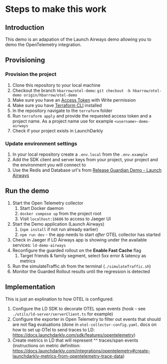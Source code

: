 # Steps to make this work

## Introduction

This demo is an adapation of the Launch Airways demo allowing you to demo the OpenTelemetry integration. 

## Provisioning

### Provision the project

1. Clone this repository to your local machine
2. Checkout the branch `hbarrow/otel-demo`: `git checkout -b hbarrow/otel-demo origin/hbarrow/otel-demo`
3. Make sure you have an [Access Token](https://docs.launchdarkly.com/home/account/api-create) with Write permission
4. Make sure you have [Terraform CLI](https://developer.hashicorp.com/terraform/tutorials/aws-get-started/install-cli) installed
5. In the repository navigate to the `terraform` folder
6. Run `terraform apply` and provide the requested access token and a project name. As a project name use for example `<username>-demo-airways`
7. Check if your project exists in LaunchDarkly

### Update environment settings

1. In your local repository create a `.env.local` from the `.env.example`
2. Add the SDK client and server keys from your project, your project and the environment you will connect to
3. Use the Redis and Database url's from [Release Guardian Demo - Launch Airways](https://launchdarkly.atlassian.net/wiki/spaces/LaunchX/pages/2835218907/Release+Guardian+Demo+-+Launch+Airways)

## Run the demo
1. Start the Open Telemetry collector
   1. Start Docker daemon
   2. `docker compose up` from the project root
   3. Visit `localhost:16686` to access to Jaeger UI
2. Start the Demo application (Launch Airways)
   1. (`npm install` if not run already earlier)
   2. `npm run dev` - the app needs to start *after* OTEL collector has started
3. Check in Jaeger if LD Airways app is showing under the available services: `ld-demo-airways`
4. Reconfigure the guarded rollout on the **Enable Fast Cache** flag
   1. Target friends & family segment, select 5xx error & latency as metrics
5. Run the simulateTraffic.sh from the terminal (`./simulateTraffic.sh`)
6. Monitor the Guarded Rollout results until the regression is detected

## Implementation

This is just an explination to how OTEL is configured.

1. Configure the LD SDK to decorate OTEL span events (hook - see `./utils/ld-server/serverClient.ts` for example)
2. Configure the exporter in Open Telemetry to filter out events that should are not flag evaluations (done in `otel-collector-config.yaml`. docs on how to set up OTel to send traces to LD: https://docs.launchdarkly.com/sdk/features/opentelemetry)
3. Create metrics in LD that will represent ^^ traces/span events (instructions on metric definition: https://docs.launchdarkly.com/integrations/opentelemetry#create-launchdarkly-metrics-from-opentelemetry-trace-data)
